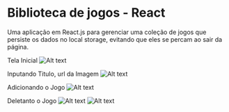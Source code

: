 # Biblioteca de jogos - React

Uma aplicação em React.js para gerenciar uma coleção de jogos que persiste os dados no local storage, evitando que eles se percam ao sair da página.

Tela Inicial
![Alt text](image.png)

Inputando Titulo, url da Imagem
![Alt text](image-1.png)

Adicionando o Jogo
![Alt text](image-2.png)

Deletanto o Jogo
![Alt text](image-3.png)
![Alt text](image-4.png)